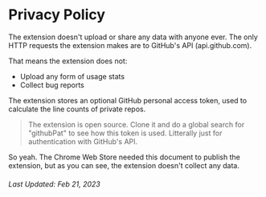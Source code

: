 # Privacy Policy

The extension doesn't upload or share any data with anyone ever. The only HTTP requests the extension makes are to GitHub's API (api.github.com).

That means the extension does not:

- Upload any form of usage stats
- Collect bug reports

The extension stores an optional GitHub personal access token, used to calculate the line counts of private repos.

> The extension is open source. Clone it and do a global search for "githubPat" to see how this token is used. Litterally just for authentication with GitHub's API.

So yeah. The Chrome Web Store needed this document to publish the extension, but as you can see, the extension doesn't collect any data.

###### Last Updated: Feb 21, 2023
